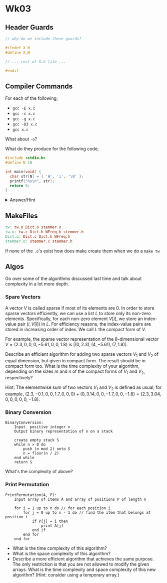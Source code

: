 # Wk03

## Header Guards

```c
// why do we include these guards?

#ifndef X_H
#define X_H

// ... rest of X.h file ...

#endif
```

## Compiler Commands

For each of the following;

- `gcc -E x.c`
- `gcc -c x.c`
- `gcc -g x.c`
- `gcc -O3 x.c`
- `gcc x.c`

What about `-o`?

What do they produce for the following code;

```c
#include <stdio.h>
#define N 10

int main(void) {
  char str[N] = { 'H', 'i', '\0' };
  printf("%s\n", str);
  return 0;
}
```

<details>
<summary>Answer/Hint</summary>

Look at below and change the compiler options (you don't need to add the `x.c`).

<iframe width="800px" height="200px" src="https://godbolt.org/e?hideEditorToolbars=true#g:!((g:!((g:!((h:codeEditor,i:(fontScale:14,j:1,lang:c%2B%2B,selection:(endColumn:18,endLineNumber:1,positionColumn:18,positionLineNumber:1,selectionStartColumn:18,selectionStartLineNumber:1,startColumn:18,startLineNumber:1),source:'%23include+%3Cstdio.h%3E%0A%23define+N+10%0A%0Aint+main(void)+%7B%0A++++char+str%5BN%5D+%3D+%7B+!'H!',+!'i!',+!'%5C0!'+%7D%3B%0A++++printf(%22%25s%5Cn%22,+str)%3B%0A++++return+0%3B%0A%7D'),l:'5',n:'0',o:'C%2B%2B+source+%231',t:'0')),k:28.318126885581506,l:'4',n:'0',o:'',s:0,t:'0'),(g:!((h:compiler,i:(compiler:mips564el,filters:(b:'0',binary:'1',commentOnly:'0',demangle:'0',directives:'0',execute:'1',intel:'0',libraryCode:'1',trim:'1'),fontScale:14,j:1,lang:c%2B%2B,libs:!(),options:'-E',selection:(endColumn:1,endLineNumber:9,positionColumn:1,positionLineNumber:9,selectionStartColumn:1,selectionStartLineNumber:9,startColumn:1,startLineNumber:9),source:1),l:'5',n:'0',o:'MIPS64+gcc+5.4+(el)+(Editor+%231,+Compiler+%231)+C%2B%2B',t:'0')),header:(),k:35.80596978983636,l:'4',m:100,n:'0',o:'',s:0,t:'0'),(g:!((h:compiler,i:(compiler:mips564el,filters:(b:'0',binary:'1',commentOnly:'0',demangle:'0',directives:'0',execute:'1',intel:'0',libraryCode:'1',trim:'1'),fontScale:14,j:3,lang:c%2B%2B,libs:!(),options:'',selection:(endColumn:1,endLineNumber:1,positionColumn:1,positionLineNumber:1,selectionStartColumn:1,selectionStartLineNumber:1,startColumn:1,startLineNumber:1),source:1),l:'5',n:'0',o:'MIPS64+gcc+5.4+(el)+(Editor+%231,+Compiler+%233)+C%2B%2B',t:'0')),header:(),k:35.87590332458213,l:'4',m:100,n:'0',o:'',s:0,t:'0')),l:'2',n:'0',o:'',t:'0')),version:4"></iframe>

</details>

## MakeFiles

```makefile
tw: tw.o Dict.o stemmer.o
tw.o: tw.c Dict.h WFreq.h stemmer.h
Dict.o: Dict.c Dict.h WFreq.h 
stemmer.o: stemmer.c stemmer.h
```

If none of the `.o`'s exist how does make create them when we do a `make tw`

## Algos

Go over some of the algorithms discussed last time and talk about complexity in a lot more depth.

### Spare Vectors

A vector $V$ is called sparse if most of its elements are 0. In order to store sparse vectors efficiently, we can use a list $L$ to store only its non-zero elements. Specifically, for each non-zero element $V[i]$, we store an index-value pair $(i,V[i])$ in $L$. For efficiency reasons, the index-value pairs are stored in increasing order of index. We call L the compact form of $V$.

For example, the sparse vector representation of the 8-dimensional vector $V = (2.3,0,0,0,−5.61,0,0,1.8)$ is $[(0,2.3), (4,−5.61),(7,1.8)]$.

Describe an efficient algorithm for adding two sparse vectors 
$V_1$ and $V_2$ of equal dimension, but given in compact form. The result should be in compact form too. What is the time complexity of your algorithm, depending on the sizes $m$ and $n$ of the compact forms of $V_1$ and $V_2$, respectively?

Hint: The elementwise sum of two vectors $V_1$ and $V_2$ is defined as usual; for example, $(2.3,−0.1,0,0,1.7,0,0,0) + (0,3.14,0,0,−1.7,0,0,−1.8) = (2.3,3.04,0,0,0,0,0,−1.8)$.

### Binary Conversion

```
BinaryConversion:
	Input  positive integer n
	Output binary representation of n on a stack
	
	create empty stack S
	while n > 0 do
		push (n mod 2) onto S
		n = floor(n / 2)
	end while
	return S
```

What's the complexity of above?

### Print Permutation

```
PrintPermutation(A, P):
	Input array of items A and array of positions P of length n
	
	for i = 1 up to n do // for each position i
		for j = 0 up to n - 1 do // find the item that belongs at position i
			if P[j] = i then
				print A[j]
			end if
		end for
	end for
```

- What is the time complexity of this algorithm?
- What is the space complexity of this algorithm?
- Describe a more efficient algorithm that achieves the same purpose. The only restriction is that you are not allowed to modify the given arrays. What is the time complexity and space complexity of this new algorithm? (Hint: consider using a temporary array.)
